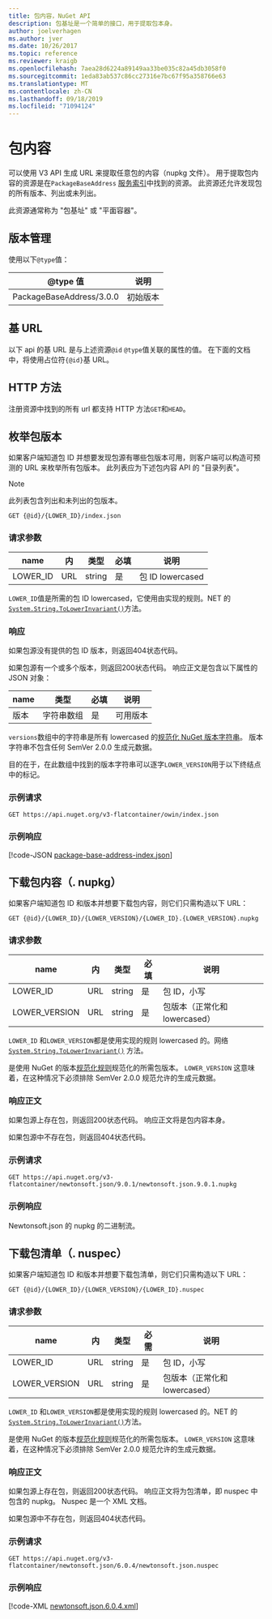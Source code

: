 ```yaml
---
title: 包内容，NuGet API
description: 包基址是一个简单的接口，用于提取包本身。
author: joelverhagen
ms.author: jver
ms.date: 10/26/2017
ms.topic: reference
ms.reviewer: kraigb
ms.openlocfilehash: 7aea28d6224a89149aa33be035c82a45db3058f0
ms.sourcegitcommit: 1eda83ab537c86cc27316e7bc67f95a358766e63
ms.translationtype: MT
ms.contentlocale: zh-CN
ms.lasthandoff: 09/18/2019
ms.locfileid: "71094124"
---
```

# <a name="package-content"></a>包内容

可以使用 V3 API 生成 URL 来提取任意包的内容（nupkg 文件）。 用于提取包内容的资源是在`PackageBaseAddress` [服务索引](service-index.md)中找到的资源。 此资源还允许发现包的所有版本、列出或未列出。

此资源通常称为 "包基址" 或 "平面容器"。

## <a name="versioning"></a>版本管理

使用以下`@type`值：

@type 值              | 说明
------------------------ | -----
PackageBaseAddress/3.0.0 | 初始版本

## <a name="base-url"></a>基 URL

以下 api 的基 URL 是与上述资源`@id` `@type`值关联的属性的值。 在下面的文档中，将使用占位符`{@id}`基 URL。

## <a name="http-methods"></a>HTTP 方法

注册资源中找到的所有 url 都支持 HTTP 方法`GET`和`HEAD`。

## <a name="enumerate-package-versions"></a>枚举包版本

如果客户端知道包 ID 并想要发现包源有哪些包版本可用，则客户端可以构造可预测的 URL 来枚举所有包版本。 此列表应为下述包内容 API 的 "目录列表"。

> [!Note]
> 此列表包含列出和未列出的包版本。

    GET {@id}/{LOWER_ID}/index.json

### <a name="request-parameters"></a>请求参数

name     | 内     | 类型    | 必填 | 说明
-------- | ------ | ------- | -------- | -----
LOWER_ID | URL    | string  | 是      | 包 ID lowercased

`LOWER_ID`值是所需的包 ID lowercased，它使用由实现的规则。NET 的[`System.String.ToLowerInvariant()`](/dotnet/api/system.string.tolowerinvariant?view=netstandard-2.0#System_String_ToLowerInvariant)方法。

### <a name="response"></a>响应

如果包源没有提供的包 ID 版本，则返回404状态代码。

如果包源有一个或多个版本，则返回200状态代码。 响应正文是包含以下属性的 JSON 对象：

name     | 类型             | 必填 | 说明
-------- | ---------------- | -------- | -----
版本 | 字符串数组 | 是      | 可用版本

`versions`数组中的字符串是所有 lowercased 的[规范化 NuGet 版本字符串](../concepts/package-versioning.md#normalized-version-numbers)。 版本字符串不包含任何 SemVer 2.0.0 生成元数据。

目的在于，在此数组中找到的版本字符串可以逐字`LOWER_VERSION`用于以下终结点中的标记。

### <a name="sample-request"></a>示例请求

    GET https://api.nuget.org/v3-flatcontainer/owin/index.json

### <a name="sample-response"></a>示例响应

[!code-JSON [package-base-address-index.json](./_data/package-base-address-index.json)]

## <a name="download-package-content-nupkg"></a>下载包内容（. nupkg）

如果客户端知道包 ID 和版本并想要下载包内容，则它们只需构造以下 URL：

    GET {@id}/{LOWER_ID}/{LOWER_VERSION}/{LOWER_ID}.{LOWER_VERSION}.nupkg

### <a name="request-parameters"></a>请求参数

name          | 内     | 类型   | 必填 | 说明
------------- | ------ | ------ | -------- | -----
LOWER_ID      | URL    | string | 是      | 包 ID，小写
LOWER_VERSION | URL    | string | 是      | 包版本（正常化和 lowercased）

`LOWER_ID` 和`LOWER_VERSION`都是使用实现的规则 lowercased 的。网络[`System.String.ToLowerInvariant()`](/dotnet/api/system.string.tolowerinvariant?view=netstandard-2.0#System_String_ToLowerInvariant)
方法。

是使用 NuGet 的版本[规范化规则](../concepts/package-versioning.md#normalized-version-numbers)规范化的所需包版本。 `LOWER_VERSION` 这意味着，在这种情况下必须排除 SemVer 2.0.0 规范允许的生成元数据。

### <a name="response-body"></a>响应正文

如果包源上存在包，则返回200状态代码。 响应正文将是包内容本身。

如果包源中不存在包，则返回404状态代码。

### <a name="sample-request"></a>示例请求

    GET https://api.nuget.org/v3-flatcontainer/newtonsoft.json/9.0.1/newtonsoft.json.9.0.1.nupkg

### <a name="sample-response"></a>示例响应

Newtonsoft.json 的 nupkg 的二进制流。

## <a name="download-package-manifest-nuspec"></a>下载包清单（. nuspec）

如果客户端知道包 ID 和版本并想要下载包清单，则它们只需构造以下 URL：

    GET {@id}/{LOWER_ID}/{LOWER_VERSION}/{LOWER_ID}.nuspec

### <a name="request-parameters"></a>请求参数

name          | 内     | 类型   | 必需 | 说明
------------- | ------ | ------ | -------- | -----
LOWER_ID      | URL    | string | 是      | 包 ID，小写
LOWER_VERSION | URL    | string | 是      | 包版本（正常化和 lowercased）

`LOWER_ID` 和`LOWER_VERSION`都是使用实现的规则 lowercased 的。NET 的[`System.String.ToLowerInvariant()`](/dotnet/api/system.string.tolowerinvariant?view=netstandard-2.0#System_String_ToLowerInvariant)方法。

是使用 NuGet 的版本[规范化规则](../concepts/package-versioning.md#normalized-version-numbers)规范化的所需包版本。 `LOWER_VERSION` 这意味着，在这种情况下必须排除 SemVer 2.0.0 规范允许的生成元数据。

### <a name="response-body"></a>响应正文

如果包源上存在包，则返回200状态代码。 响应正文将为包清单，即 nuspec 中包含的 nupkg。 Nuspec 是一个 XML 文档。

如果包源中不存在包，则返回404状态代码。

### <a name="sample-request"></a>示例请求

    GET https://api.nuget.org/v3-flatcontainer/newtonsoft.json/6.0.4/newtonsoft.json.nuspec

### <a name="sample-response"></a>示例响应

[!code-XML [newtonsoft.json.6.0.4.xml](./_data/newtonsoft.json.6.0.4.xml)]
